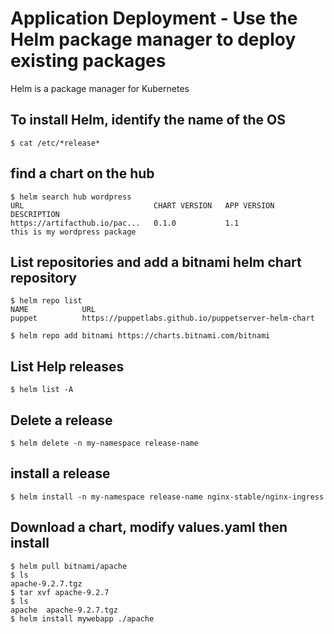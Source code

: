 # Application Deployment - Use the Helm package manager to deploy existing packages

Helm is a package manager for Kubernetes

## To install Helm, identify the name of the OS
[//]: # (source 07/Labs – Install Helm)

```
$ cat /etc/*release*
```

## find a chart on the hub
[//]: # (source 07/Labs – Helm Concepts)
```
$ helm search hub wordpress
URL                             CHART VERSION	APP VERSION        	DESCRIPTION                                       
https://artifacthub.io/pac...	0.1.0        	1.1                	this is my wordpress package    
```

## List repositories and add a bitnami helm chart repository

```
$ helm repo list
NAME            URL                                                 
puppet          https://puppetlabs.github.io/puppetserver-helm-chart
```

```
$ helm repo add bitnami https://charts.bitnami.com/bitnami
```

## List Help releases
```
$ helm list -A 
```

## Delete a release
```
$ helm delete -n my-namespace release-name
```

## install a release 
```
$ helm install -n my-namespace release-name nginx-stable/nginx-ingress       
```

## Download a chart, modify values.yaml then install

```
$ helm pull bitnami/apache
$ ls
apache-9.2.7.tgz
$ tar xvf apache-9.2.7
$ ls
apache  apache-9.2.7.tgz 
$ helm install mywebapp ./apache 
```